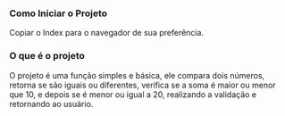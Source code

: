 ### Como Iniciar o Projeto 
Copiar o Index para o navegador de sua preferência.

### O que é o projeto
O projeto é uma função simples e básica, ele compara dois números, retorna se são iguais ou diferentes, verifica se a soma é maior ou menor que 10, e depois se é menor ou igual a 20, realizando a validação e retornando ao usuário. 
